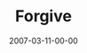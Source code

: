 ---
layout: message
category: message
series: "Kingdom"
title: "Forgive"
date: 2007-03-11-00-00
message_id: 28
audio: "http://s3.amazonaws.com/crossroads-media/media/legacy/mp3/Kingdom_04_Forgive_03-11-07_Wells.mp3"
audio-duration: "36:52"
explicit: "N"
---